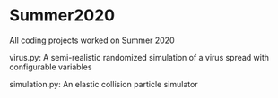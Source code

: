 # Summer2020
All coding projects worked on Summer 2020

virus.py: A semi-realistic randomized simulation of a virus spread with configurable variables

simulation.py: An elastic collision particle simulator 
